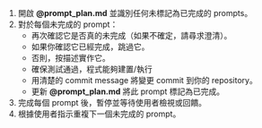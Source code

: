 1. 開啟 **@prompt_plan.md** 並識別任何未標記為已完成的 prompts。
2. 對於每個未完成的 prompt：
   - 再次確認它是否真的未完成（如果不確定，請尋求澄清）。
   - 如果你確認它已經完成，跳過它。
   - 否則，按描述實作它。
   - 確保測試通過，程式能夠建置/執行
   - 用清楚的 commit message 將變更 commit 到你的 repository。
   - 更新 **@prompt_plan.md** 將此 prompt 標記為已完成。
3. 完成每個 prompt 後，暫停並等待使用者檢視或回饋。
4. 根據使用者指示重複下一個未完成的 prompt。
